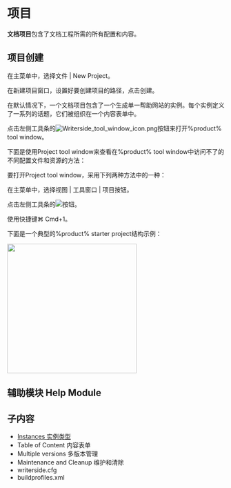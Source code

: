 # 项目

**文档项目**包含了文档工程所需的所有配置和内容。

## 项目创建

<procedure title="项目创建" id="project-establish-procedure">
    <step>
        <p>在主菜单中，选择<format style="bold" color="RosyBrown">文件 | New Project</format>。</p>
    </step>
    <step>
        <p>在新建项目窗口，设置好要创建项目的<format style="bold" color="RosyBrown">路径</format>，点击<format style="bold" color="RosyBrown">创建</format>。</p>
    </step>
</procedure>

在默认情况下，一个文档项目包含了一个生成单一帮助网站的实例。每个实例定义了一系列的话题，它们被组织在一个内容表单中。

点击左侧工具条的![Writerside_tool_window_icon.png](Writerside_tool_window_icon.png)按钮来打开<format style="bold" color="RosyBrown">%product% tool window</format>。

下面是使用<format style="bold" color="RosyBrown">Project tool window</format>来查看在<format style="bold" color="RosyBrown">%product% tool window</format>中访问不了的不同配置文件和资源的方法：

<procedure title="Project tool window查看" id="project-tool-window">
    <p>要打开<format style="bold" color="RosyBrown">Project tool window</format>，采用下列两种方法中的一种：</p>
    <step>
        <p>在主菜单中，选择<format style="bold" color="RosyBrown">视图 | 工具窗口 | 项目</format>按钮。</p>
    </step>
    <step>
        <p>点击左侧工具条的<img src="project-left-side-icon.png"/>按钮。</p>
    </step>
    <step>使用快捷键<shortcut>⌘ Cmd</shortcut>+<shortcut>1</shortcut>。</step>
</procedure>

下面是一个典型的%product% starter project结构示例：

<img src="starter-project-example.png" width="300"/>

## 辅助模块 Help Module

## 子内容

- [Instances 实例类型](instances.md)
- Table of Content 内容表单
- Multiple versions 多版本管理
- Maintenance and Cleanup 维护和清除
- writerside.cfg
- buildprofiles.xml